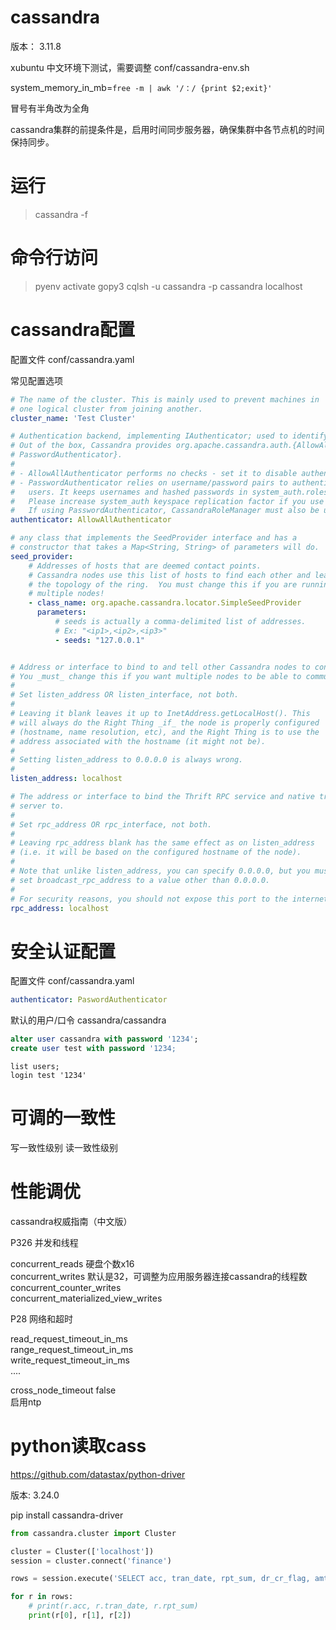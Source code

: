 cassandra
=========

版本： 3.11.8

xubuntu 中文环境下测试，需要调整 conf/cassandra-env.sh

system_memory_in_mb=`free -m | awk '/：/ {print $2;exit}'`

冒号有半角改为全角

cassandra集群的前提条件是，启用时间同步服务器，确保集群中各节点机的时间保持同步。

运行
===

> cassandra -f

命令行访问
========

> pyenv activate gopy3
> cqlsh -u cassandra -p cassandra localhost

cassandra配置
============

配置文件 conf/cassandra.yaml

常见配置选项

```yaml
# The name of the cluster. This is mainly used to prevent machines in
# one logical cluster from joining another.
cluster_name: 'Test Cluster'

# Authentication backend, implementing IAuthenticator; used to identify users
# Out of the box, Cassandra provides org.apache.cassandra.auth.{AllowAllAuthenticator,
# PasswordAuthenticator}.
#
# - AllowAllAuthenticator performs no checks - set it to disable authentication.
# - PasswordAuthenticator relies on username/password pairs to authenticate
#   users. It keeps usernames and hashed passwords in system_auth.roles table.
#   Please increase system_auth keyspace replication factor if you use this authenticator.
#   If using PasswordAuthenticator, CassandraRoleManager must also be used (see below)
authenticator: AllowAllAuthenticator

# any class that implements the SeedProvider interface and has a
# constructor that takes a Map<String, String> of parameters will do.
seed_provider:
    # Addresses of hosts that are deemed contact points. 
    # Cassandra nodes use this list of hosts to find each other and learn
    # the topology of the ring.  You must change this if you are running
    # multiple nodes!
    - class_name: org.apache.cassandra.locator.SimpleSeedProvider
      parameters:
          # seeds is actually a comma-delimited list of addresses.
          # Ex: "<ip1>,<ip2>,<ip3>"
          - seeds: "127.0.0.1"


# Address or interface to bind to and tell other Cassandra nodes to connect to.
# You _must_ change this if you want multiple nodes to be able to communicate!
#
# Set listen_address OR listen_interface, not both.
#
# Leaving it blank leaves it up to InetAddress.getLocalHost(). This
# will always do the Right Thing _if_ the node is properly configured
# (hostname, name resolution, etc), and the Right Thing is to use the
# address associated with the hostname (it might not be).
#
# Setting listen_address to 0.0.0.0 is always wrong.
#
listen_address: localhost

# The address or interface to bind the Thrift RPC service and native transport
# server to.
#
# Set rpc_address OR rpc_interface, not both.
#
# Leaving rpc_address blank has the same effect as on listen_address
# (i.e. it will be based on the configured hostname of the node).
#
# Note that unlike listen_address, you can specify 0.0.0.0, but you must also
# set broadcast_rpc_address to a value other than 0.0.0.0.
#
# For security reasons, you should not expose this port to the internet.  Firewall it if needed.
rpc_address: localhost
```

安全认证配置
===========

配置文件 conf/cassandra.yaml

```yaml
authenticator: PaswordAuthenticator
```

默认的用户/口令 cassandra/cassandra

```sql
alter user cassandra with password '1234';
create user test with password '1234;
```

```cql
list users;
login test '1234'
```

可调的一致性
==========

写一致性级别
读一致性级别

性能调优
=======

cassandra权威指南（中文版）

P326 并发和线程

concurrent_reads     硬盘个数x16  
concurrent_writes    默认是32，可调整为应用服务器连接cassandra的线程数  
concurrent_counter_writes  
concurrent_materialized_view_writes  

P28 网络和超时

read_request_timeout_in_ms  
range_request_timeout_in_ms  
write_request_timeout_in_ms  
....

cross_node_timeout false  
启用ntp

python读取cass
=============

https://github.com/datastax/python-driver

版本: 3.24.0

pip install cassandra-driver

```python
from cassandra.cluster import Cluster

cluster = Cluster(['localhost'])
session = cluster.connect('finance')

rows = session.execute('SELECT acc, tran_date, rpt_sum, dr_cr_flag, amt FROM brch_qry_dtl')

for r in rows:
    # print(r.acc, r.tran_date, r.rpt_sum)
    print(r[0], r[1], r[2])
```
